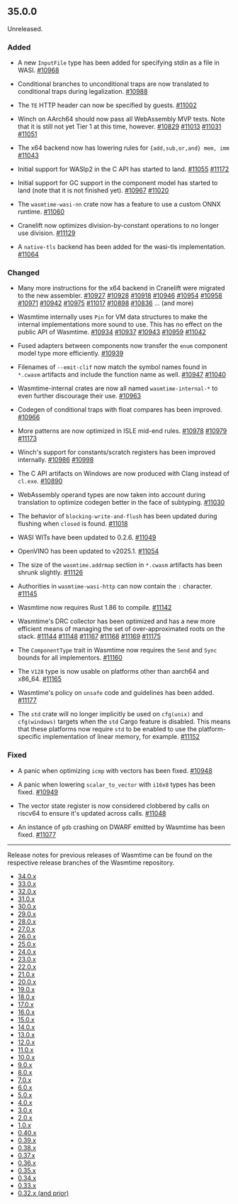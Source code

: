 ## 35.0.0

Unreleased.

### Added

* A new `InputFile` type has been added for specifying stdin as a file in WASI.
  [#10968](https://github.com/bytecodealliance/wasmtime/pull/10968)

* Conditional branches to unconditional traps are now translated to conditional
  traps during legalization.
  [#10988](https://github.com/bytecodealliance/wasmtime/pull/10988)

* The `TE` HTTP header can now be specified by guests.
  [#11002](https://github.com/bytecodealliance/wasmtime/pull/11002)

* Winch on AArch64 should now pass all WebAssembly MVP tests. Note that it is
  still not yet Tier 1 at this time, however.
  [#10829](https://github.com/bytecodealliance/wasmtime/pull/10829)
  [#11013](https://github.com/bytecodealliance/wasmtime/pull/11013)
  [#11031](https://github.com/bytecodealliance/wasmtime/pull/11031)
  [#11051](https://github.com/bytecodealliance/wasmtime/pull/11051)

* The x64 backend now has lowering rules for `{add,sub,or,and} mem, imm`
  [#11043](https://github.com/bytecodealliance/wasmtime/pull/11043)

* Initial support for WASIp2 in the C API has started to land.
  [#11055](https://github.com/bytecodealliance/wasmtime/pull/11055)
  [#11172](https://github.com/bytecodealliance/wasmtime/pull/11172)

* Initial support for GC support in the component model has started to land
  (note that it is not finished yet).
  [#10967](https://github.com/bytecodealliance/wasmtime/pull/10967)
  [#11020](https://github.com/bytecodealliance/wasmtime/pull/11020)

* The `wasmtime-wasi-nn` crate now has a feature to use a custom ONNX runtime.
  [#11060](https://github.com/bytecodealliance/wasmtime/pull/11060)

* Cranelift now optimizes division-by-constant operations to no longer use
  division.
  [#11129](https://github.com/bytecodealliance/wasmtime/pull/11129)

* A `native-tls` backend has been added for the wasi-tls implementation.
  [#11064](https://github.com/bytecodealliance/wasmtime/pull/11064)

### Changed

* Many more instructions for the x64 backend in Cranelift were migrated to the
  new assembler.
  [#10927](https://github.com/bytecodealliance/wasmtime/pull/10927)
  [#10928](https://github.com/bytecodealliance/wasmtime/pull/10928)
  [#10918](https://github.com/bytecodealliance/wasmtime/pull/10918)
  [#10946](https://github.com/bytecodealliance/wasmtime/pull/10946)
  [#10954](https://github.com/bytecodealliance/wasmtime/pull/10954)
  [#10958](https://github.com/bytecodealliance/wasmtime/pull/10958)
  [#10971](https://github.com/bytecodealliance/wasmtime/pull/10971)
  [#10942](https://github.com/bytecodealliance/wasmtime/pull/10942)
  [#10975](https://github.com/bytecodealliance/wasmtime/pull/10975)
  [#11017](https://github.com/bytecodealliance/wasmtime/pull/11017)
  [#10898](https://github.com/bytecodealliance/wasmtime/pull/10898)
  [#10836](https://github.com/bytecodealliance/wasmtime/pull/10836)
  ... (and more)

* Wasmtime internally uses `Pin` for VM data structures to make the internal
  implementations more sound to use. This has no effect on the public API of
  Wasmtime.
  [#10934](https://github.com/bytecodealliance/wasmtime/pull/10934)
  [#10937](https://github.com/bytecodealliance/wasmtime/pull/10937)
  [#10943](https://github.com/bytecodealliance/wasmtime/pull/10943)
  [#10959](https://github.com/bytecodealliance/wasmtime/pull/10959)
  [#11042](https://github.com/bytecodealliance/wasmtime/pull/11042)

* Fused adapters between components now transfer the `enum` component model type
  more efficiently.
  [#10939](https://github.com/bytecodealliance/wasmtime/pull/10939)

* Filenames of `--emit-clif` now match the symbol names found in `*.cwasm`
  artifacts and include the function name as well.
  [#10947](https://github.com/bytecodealliance/wasmtime/pull/10947)
  [#11040](https://github.com/bytecodealliance/wasmtime/pull/11040)

* Wasmtime-internal crates are now all named `wasmtime-internal-*` to even
  further discourage their use.
  [#10963](https://github.com/bytecodealliance/wasmtime/pull/10963)

* Codegen of conditional traps with float compares has been improved.
  [#10966](https://github.com/bytecodealliance/wasmtime/pull/10966)

* More patterns are now optimized in ISLE mid-end rules.
  [#10978](https://github.com/bytecodealliance/wasmtime/pull/10978)
  [#10979](https://github.com/bytecodealliance/wasmtime/pull/10979)
  [#11173](https://github.com/bytecodealliance/wasmtime/pull/11173)

* Winch's support for constants/scratch registers has been improved internally.
  [#10986](https://github.com/bytecodealliance/wasmtime/pull/10986)
  [#10998](https://github.com/bytecodealliance/wasmtime/pull/10998)

* The C API artifacts on Windows are now produced with Clang instead of
  `cl.exe`.
  [#10890](https://github.com/bytecodealliance/wasmtime/pull/10890)

* WebAssembly operand types are now taken into account during translation to
  optimize codegen better in the face of subtyping.
  [#11030](https://github.com/bytecodealliance/wasmtime/pull/11030)

* The behavior of `blocking-write-and-flush` has been updated during flushing
  when `closed` is found.
  [#11018](https://github.com/bytecodealliance/wasmtime/pull/11018)

* WASI WITs have been updated to 0.2.6.
  [#11049](https://github.com/bytecodealliance/wasmtime/pull/11049)

* OpenVINO has been updated to v2025.1.
  [#11054](https://github.com/bytecodealliance/wasmtime/pull/11054)

* The size of the `wasmtime.addrmap` section in `*.cwasm` artifacts has been
  shrunk slightly.
  [#11126](https://github.com/bytecodealliance/wasmtime/pull/11126)

* Authorities in `wasmtime-wasi-http` can now contain the `:` character.
  [#11145](https://github.com/bytecodealliance/wasmtime/pull/11145)

* Wasmtime now requires Rust 1.86 to compile.
  [#11142](https://github.com/bytecodealliance/wasmtime/pull/11142)

* Wasmtime's DRC collector has been optimized and has a new more efficient means
  of managing the set of over-approximated roots on the stack.
  [#11144](https://github.com/bytecodealliance/wasmtime/pull/11144)
  [#11148](https://github.com/bytecodealliance/wasmtime/pull/11148)
  [#11167](https://github.com/bytecodealliance/wasmtime/pull/11167)
  [#11168](https://github.com/bytecodealliance/wasmtime/pull/11168)
  [#11169](https://github.com/bytecodealliance/wasmtime/pull/11169)
  [#11175](https://github.com/bytecodealliance/wasmtime/pull/11175)

* The `ComponentType` trait in Wasmtime now requires the `Send` and `Sync`
  bounds for all implementors.
  [#11160](https://github.com/bytecodealliance/wasmtime/pull/11160)

* The `V128` type is now usable on platforms other than aarch64 and x86\_64.
  [#11165](https://github.com/bytecodealliance/wasmtime/pull/11165)

* Wasmtime's policy on `unsafe` code and guidelines has been added.
  [#11177](https://github.com/bytecodealliance/wasmtime/pull/11177)

* The `std` crate will no longer implicitly be used on `cfg(unix)` and
  `cfg(windows)` targets when the `std` Cargo feature is disabled. This means
  that these platforms now require `std` to be enabled to use the
  platform-specific implementation of linear memory, for example.
  [#11152](https://github.com/bytecodealliance/wasmtime/pull/11152)

### Fixed

* A panic when optimizing `icmp` with vectors has been fixed.
  [#10948](https://github.com/bytecodealliance/wasmtime/pull/10948)

* A panic when lowering `scalar_to_vector` with `i16x8` types has been fixed.
  [#10949](https://github.com/bytecodealliance/wasmtime/pull/10949)

* The vector state register is now considered clobbered by calls on riscv64 to
  ensure it's updated across calls.
  [#11048](https://github.com/bytecodealliance/wasmtime/pull/11048)

* An instance of `gdb` crashing on DWARF emitted by Wasmtime has been fixed.
  [#11077](https://github.com/bytecodealliance/wasmtime/pull/11077)

--------------------------------------------------------------------------------

Release notes for previous releases of Wasmtime can be found on the respective
release branches of the Wasmtime repository.

<!-- ARCHIVE_START -->
* [34.0.x](https://github.com/bytecodealliance/wasmtime/blob/release-34.0.0/RELEASES.md)
* [33.0.x](https://github.com/bytecodealliance/wasmtime/blob/release-33.0.0/RELEASES.md)
* [32.0.x](https://github.com/bytecodealliance/wasmtime/blob/release-32.0.0/RELEASES.md)
* [31.0.x](https://github.com/bytecodealliance/wasmtime/blob/release-31.0.0/RELEASES.md)
* [30.0.x](https://github.com/bytecodealliance/wasmtime/blob/release-30.0.0/RELEASES.md)
* [29.0.x](https://github.com/bytecodealliance/wasmtime/blob/release-29.0.0/RELEASES.md)
* [28.0.x](https://github.com/bytecodealliance/wasmtime/blob/release-28.0.0/RELEASES.md)
* [27.0.x](https://github.com/bytecodealliance/wasmtime/blob/release-27.0.0/RELEASES.md)
* [26.0.x](https://github.com/bytecodealliance/wasmtime/blob/release-26.0.0/RELEASES.md)
* [25.0.x](https://github.com/bytecodealliance/wasmtime/blob/release-25.0.0/RELEASES.md)
* [24.0.x](https://github.com/bytecodealliance/wasmtime/blob/release-24.0.0/RELEASES.md)
* [23.0.x](https://github.com/bytecodealliance/wasmtime/blob/release-23.0.0/RELEASES.md)
* [22.0.x](https://github.com/bytecodealliance/wasmtime/blob/release-22.0.0/RELEASES.md)
* [21.0.x](https://github.com/bytecodealliance/wasmtime/blob/release-21.0.0/RELEASES.md)
* [20.0.x](https://github.com/bytecodealliance/wasmtime/blob/release-20.0.0/RELEASES.md)
* [19.0.x](https://github.com/bytecodealliance/wasmtime/blob/release-19.0.0/RELEASES.md)
* [18.0.x](https://github.com/bytecodealliance/wasmtime/blob/release-18.0.0/RELEASES.md)
* [17.0.x](https://github.com/bytecodealliance/wasmtime/blob/release-17.0.0/RELEASES.md)
* [16.0.x](https://github.com/bytecodealliance/wasmtime/blob/release-16.0.0/RELEASES.md)
* [15.0.x](https://github.com/bytecodealliance/wasmtime/blob/release-15.0.0/RELEASES.md)
* [14.0.x](https://github.com/bytecodealliance/wasmtime/blob/release-14.0.0/RELEASES.md)
* [13.0.x](https://github.com/bytecodealliance/wasmtime/blob/release-13.0.0/RELEASES.md)
* [12.0.x](https://github.com/bytecodealliance/wasmtime/blob/release-12.0.0/RELEASES.md)
* [11.0.x](https://github.com/bytecodealliance/wasmtime/blob/release-11.0.0/RELEASES.md)
* [10.0.x](https://github.com/bytecodealliance/wasmtime/blob/release-10.0.0/RELEASES.md)
* [9.0.x](https://github.com/bytecodealliance/wasmtime/blob/release-9.0.0/RELEASES.md)
* [8.0.x](https://github.com/bytecodealliance/wasmtime/blob/release-8.0.0/RELEASES.md)
* [7.0.x](https://github.com/bytecodealliance/wasmtime/blob/release-7.0.0/RELEASES.md)
* [6.0.x](https://github.com/bytecodealliance/wasmtime/blob/release-6.0.0/RELEASES.md)
* [5.0.x](https://github.com/bytecodealliance/wasmtime/blob/release-5.0.0/RELEASES.md)
* [4.0.x](https://github.com/bytecodealliance/wasmtime/blob/release-4.0.0/RELEASES.md)
* [3.0.x](https://github.com/bytecodealliance/wasmtime/blob/release-3.0.0/RELEASES.md)
* [2.0.x](https://github.com/bytecodealliance/wasmtime/blob/release-2.0.0/RELEASES.md)
* [1.0.x](https://github.com/bytecodealliance/wasmtime/blob/release-1.0.0/RELEASES.md)
* [0.40.x](https://github.com/bytecodealliance/wasmtime/blob/release-0.40.0/RELEASES.md)
* [0.39.x](https://github.com/bytecodealliance/wasmtime/blob/release-0.39.0/RELEASES.md)
* [0.38.x](https://github.com/bytecodealliance/wasmtime/blob/release-0.38.0/RELEASES.md)
* [0.37.x](https://github.com/bytecodealliance/wasmtime/blob/release-0.37.0/RELEASES.md)
* [0.36.x](https://github.com/bytecodealliance/wasmtime/blob/release-0.36.0/RELEASES.md)
* [0.35.x](https://github.com/bytecodealliance/wasmtime/blob/release-0.35.0/RELEASES.md)
* [0.34.x](https://github.com/bytecodealliance/wasmtime/blob/release-0.34.0/RELEASES.md)
* [0.33.x](https://github.com/bytecodealliance/wasmtime/blob/release-0.33.0/RELEASES.md)
* [0.32.x (and prior)](https://github.com/bytecodealliance/wasmtime/blob/release-0.32.0/RELEASES.md)
